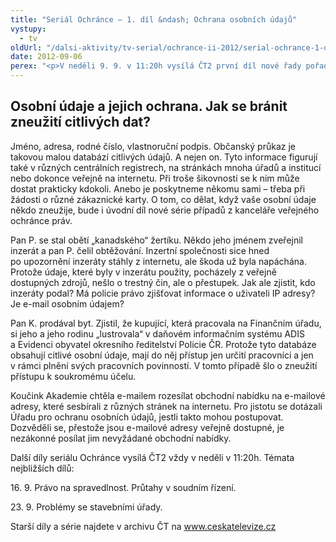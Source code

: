 ```yaml
---
title: "Seriál Ochránce – 1. díl &ndash; Ochrana osobních údajů"
vystupy:
  - tv
oldUrl: "/dalsi-aktivity/tv-serial/ochrance-ii-2012/serial-ochrance-1-dil-ochrana-osobnich-udaju/"
date: 2012-09-06
perex: "<p>V neděli 9. 9. v 11:20h vysílá ČT2 první díl nové řady pořadu Ochránce o problémech, do kterých se lidé dostávají ve vztahu k úřadům. Reprízu dílu uvidíte na ČT2 v úterý 11. 9. v 9:00h.</p>"
---
```


<!-- imported from the old website -->

<h2>Osobní údaje a jejich ochrana. Jak se bránit zneužití citlivých dat?</h2><p>Jméno, adresa, rodné číslo, vlastnoruční podpis. Občanský průkaz je takovou malou databází citlivých údajů. A nejen on. Tyto informace figurují také v různých centrálních registrech, na stránkách mnoha úřadů a institucí nebo dokonce veřejně na internetu. Při troše šikovnosti se k nim může dostat prakticky kdokoli. Anebo je poskytneme někomu sami – třeba při žádosti o různé zákaznické karty. O tom, co dělat, když vaše osobní údaje někdo zneužije, bude i úvodní díl nové série případů z kanceláře veřejného ochránce práv.</p><p>Pan P. se stal obětí „kanadského“ žertíku. Někdo jeho jménem zveřejnil inzerát a pan P. čelil obtěžování. Inzertní společnosti sice hned po upozornění inzeráty stáhly z internetu, ale škoda už byla napáchána. Protože údaje, které byly v inzerátu použity, pocházely z veřejně dostupných zdrojů, nešlo o trestný čin, ale o přestupek. Jak ale zjistit, kdo inzeráty podal? Má policie právo zjišťovat informace o uživateli IP adresy? Je e-mail osobním údajem?</p><p>Pan K. prodával byt. Zjistil, že kupující, která pracovala na Finančním úřadu, si jeho a jeho rodinu „lustrovala“ v daňovém informačním systému ADIS a Evidenci obyvatel okresního ředitelství Policie ČR. Protože tyto databáze obsahují citlivé osobní údaje, mají do něj přístup jen určití pracovníci a jen v rámci plnění svých pracovních povinností. V tomto případě šlo o zneužití přístupu k soukromému účelu.</p><p>Koučink Akademie chtěla e-mailem rozesílat obchodní nabídku na e-mailové adresy, které sesbírali z různých stránek na internetu. Pro jistotu se dotázali Úřadu pro ochranu osobních údajů, jestli takto mohou postupovat. Dozvěděli se, přestože jsou e-mailové adresy veřejně dostupné, je nezákonné posílat jim nevyžádané obchodní nabídky.</p><p>Další díly seriálu Ochránce vysílá ČT2 vždy v neděli v 11:20h. Témata nejbližších dílů:</p><p>16. 9. Právo na spravedlnost. Průtahy v soudním řízení.</p><p>23. 9. Problémy se stavebními úřady.</p><p>Starší díly a série najdete v archivu ČT na <a title="Otevření do nového okna" href="http://www.ceskatelevize.cz/" target="_blank">www.ceskatelevize.cz</a> <img alt="" src="https://www.ochrance.cz/typo3/ext/od_linkdesc/icons/external.gif" class="od_linkdesc_icon_external" /> </p>
